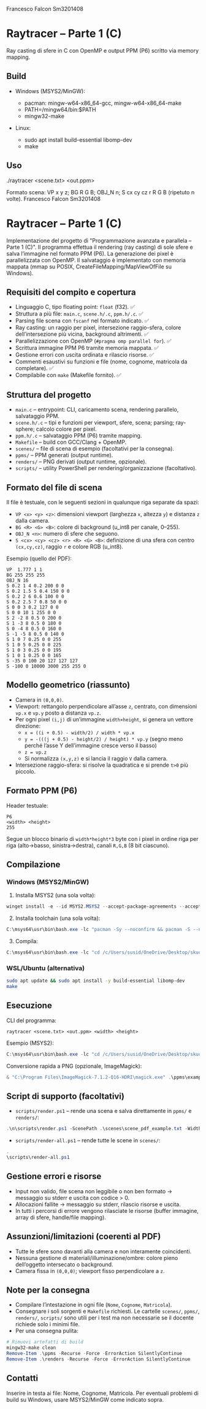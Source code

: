 Francesco Falcon Sm3201408

# Raytracer – Parte 1 (C)

Ray casting di sfere in C con OpenMP e output PPM (P6) scritto via memory mapping.

## Build

- Windows (MSYS2/MinGW):
  - pacman: mingw-w64-x86_64-gcc, mingw-w64-x86_64-make
  - PATH=/mingw64/bin:$PATH
  - mingw32-make

- Linux:
  - sudo apt install build-essential libomp-dev
  - make

## Uso

./raytracer <scene.txt> <out.ppm> <width> <height>

Formato scena: VP x y z; BG R G B; OBJ_N n; S cx cy cz r R G B (ripetuto n volte).
Francesco Falcon Sm3201408

# Raytracer – Parte 1 (C)

Implementazione del progetto di "Programmazione avanzata e parallela – Parte 1 (C)". Il programma effettua il rendering (ray casting) di sole sfere e salva l’immagine nel formato PPM (P6). La generazione dei pixel è parallelizzata con OpenMP. Il salvataggio è implementato con memoria mappata (mmap su POSIX, CreateFileMapping/MapViewOfFile su Windows).

## Requisiti del compito e copertura

- Linguaggio C, tipo floating point: `float` (f32). ✅
- Struttura a più file: `main.c`, `scene.h/.c`, `ppm.h/.c`. ✅
- Parsing file scena con `fscanf` nel formato indicato. ✅
- Ray casting: un raggio per pixel, intersezione raggio-sfera, colore dell’intersezione più vicina, background altrimenti. ✅
- Parallelizzazione con OpenMP (`#pragma omp parallel for`). ✅
- Scrittura immagine PPM P6 tramite memoria mappata. ✅
- Gestione errori con uscita ordinata e rilascio risorse. ✅
- Commenti esaustivi su funzioni e file (nome, cognome, matricola da completare). ✅
- Compilabile con `make` (Makefile fornito). ✅

## Struttura del progetto

- `main.c` – entrypoint: CLI, caricamento scena, rendering parallelo, salvataggio PPM.
- `scene.h/.c` – tipi e funzioni per viewport, sfere, scena; parsing; ray-sphere; calcolo colore per pixel.
- `ppm.h/.c` – salvataggio PPM (P6) tramite mapping.
- `Makefile` – build con GCC/Clang + OpenMP.
- `scenes/` – file di scena di esempio (facoltativi per la consegna).
- `ppms/` – PPM generati (output runtime).
- `renders/` – PNG derivati (output runtime, opzionale).
- `scripts/` – utility PowerShell per rendering/organizzazione (facoltativo).

## Formato del file di scena

Il file è testuale, con le seguenti sezioni in qualunque riga separate da spazi:

- `VP <x> <y> <z>`: dimensioni viewport (larghezza `x`, altezza `y`) e distanza `z` dalla camera.
- `BG <R> <G> <B>`: colore di background (u_int8 per canale, 0–255).
- `OBJ_N <n>`: numero di sfere che seguono.
- `S <cx> <cy> <cz> <r> <R> <G> <B>`: definizione di una sfera con centro `(cx,cy,cz)`, raggio `r` e colore RGB (u_int8).

Esempio (quello del PDF):

```
VP  1.777 1 1
BG 255 255 255
OBJ_N 16
S 0.2 1 4 0.2 200 0 0
S 0.2 1.5 5 0.4 150 0 0
S 0.2 2 6 0.6 100 0 0
S 0.2 2.5 7 0.8 50 0 0
S 0 0 3 0.2 127 0 0
S 0 0 10 1 255 0 0
S 2 -2 8 0.5 0 200 0
S 1 -3 8 0.5 0 180 0
S 0 -4 8 0.5 0 160 0
S -1 -5 8 0.5 0 140 0
S 1 0 7 0.25 0 0 255
S 1 0 5 0.25 0 0 225
S 1 0 3 0.25 0 0 195
S 1 0 1 0.25 0 0 165
S -35 0 100 20 127 127 127
S -100 0 10000 3000 255 255 0
```

## Modello geometrico (riassunto)

- Camera in `(0,0,0)`.
- Viewport: rettangolo perpendicolare all’asse `z`, centrato, con dimensioni `vp.x` e `vp.y` posto a distanza `vp.z`.
- Per ogni pixel `(i,j)` di un’immagine `width×height`, si genera un vettore direzione:
  - `x = ((i + 0.5) - width/2) / width * vp.x`
  - `y = -(((j + 0.5) - height/2) / height) * vp.y` (segno meno perché l’asse Y dell’immagine cresce verso il basso)
  - `z = vp.z`
  - Si normalizza `(x,y,z)` e si lancia il raggio `V` dalla camera.
- Intersezione raggio-sfera: si risolve la quadratica e si prende `t>0` più piccolo.

## Formato PPM (P6)

Header testuale:

```
P6
<width> <height>
255
```

Segue un blocco binario di `width*height*3` byte con i pixel in ordine riga per riga (alto→basso, sinistra→destra), canali `R,G,B` (8 bit ciascuno).

## Compilazione

### Windows (MSYS2/MinGW)

1) Installa MSYS2 (una sola volta):
```powershell
winget install -e --id MSYS2.MSYS2 --accept-package-agreements --accept-source-agreements
```
2) Installa toolchain (una sola volta):
```powershell
C:\msys64\usr\bin\bash.exe -lc "pacman -Sy --noconfirm && pacman -S --needed --noconfirm mingw-w64-x86_64-gcc mingw-w64-x86_64-make mingw-w64-x86_64-libwinpthread-git"
```
3) Compila:
```powershell
C:\msys64\usr\bin\bash.exe -lc "cd /c/Users/susid/OneDrive/Desktop/skuola/Raytracer && PATH=/mingw64/bin:$PATH mingw32-make"
```

### WSL/Ubuntu (alternativa)
```bash
sudo apt update && sudo apt install -y build-essential libomp-dev
make
```

## Esecuzione

CLI del programma:
```text
raytracer <scene.txt> <out.ppm> <width> <height>
```

Esempio (MSYS2):
```powershell
C:\msys64\usr\bin\bash.exe -lc "cd /c/Users/susid/OneDrive/Desktop/skuola/Raytracer && PATH=/mingw64/bin:/usr/bin:$PATH ./raytracer ./scene_pdf_example.txt ./ppms/example.ppm 1280 720"
```

Conversione rapida a PNG (opzionale, ImageMagick):
```powershell
& "C:\Program Files\ImageMagick-7.1.2-Q16-HDRI\magick.exe" .\ppms\example.ppm .\renders\example.png
```

## Script di supporto (facoltativi)

- `scripts/render.ps1` – rende una scena e salva direttamente in `ppms/` e `renders/`:
```powershell
.\n\scripts\render.ps1 -ScenePath .\scenes\scene_pdf_example.txt -Width 1280 -Height 720
```
- `scripts/render-all.ps1` – rende tutte le scene in `scenes/`:
```powershell
.
\scripts\render-all.ps1
```

## Gestione errori e risorse

- Input non valido, file scena non leggibile o non ben formato → messaggio su stderr e uscita con codice > 0.
- Allocazioni fallite → messaggio su stderr, rilascio risorse e uscita.
- In tutti i percorsi di errore vengono rilasciate le risorse (buffer immagine, array di sfere, handle/file mapping).

## Assunzioni/limitazioni (coerenti al PDF)

- Tutte le sfere sono davanti alla camera e non interamente coincidenti.
- Nessuna gestione di materiali/illuminazione/ombre: colore pieno dell’oggetto intersecato o background.
- Camera fissa in `(0,0,0)`; viewport fisso perpendicolare a `z`.

## Note per la consegna

- Compilare l’intestazione in ogni file (`Nome`, `Cognome`, `Matricola`).
- Consegnare i soli sorgenti e `Makefile` richiesti. Le cartelle `scenes/`, `ppms/`, `renders/`, `scripts/` sono utili per i test ma non necessarie se il docente richiede solo i minimi file.
- Per una consegna pulita:
```powershell
# Rimuovi artefatti di build
mingw32-make clean
Remove-Item .\ppms -Recurse -Force -ErrorAction SilentlyContinue
Remove-Item .\renders -Recurse -Force -ErrorAction SilentlyContinue
```

## Contatti

Inserire in testa ai file: Nome, Cognome, Matricola. Per eventuali problemi di build su Windows, usare MSYS2/MinGW come indicato sopra.
